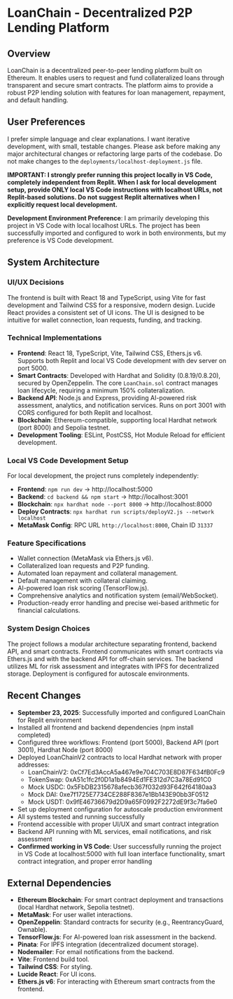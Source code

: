 # LoanChain - Decentralized P2P Lending Platform

## Overview
LoanChain is a decentralized peer-to-peer lending platform built on Ethereum. It enables users to request and fund collateralized loans through transparent and secure smart contracts. The platform aims to provide a robust P2P lending solution with features for loan management, repayment, and default handling.

## User Preferences
I prefer simple language and clear explanations. I want iterative development, with small, testable changes. Please ask before making any major architectural changes or refactoring large parts of the codebase. Do not make changes to the `deployments/localhost-deployment.js` file.

**IMPORTANT: I strongly prefer running this project locally in VS Code, completely independent from Replit. When I ask for local development setup, provide ONLY local VS Code instructions with localhost URLs, not Replit-based solutions. Do not suggest Replit alternatives when I explicitly request local development.**

**Development Environment Preference**: I am primarily developing this project in VS Code with local localhost URLs. The project has been successfully imported and configured to work in both environments, but my preference is VS Code development.

## System Architecture

### UI/UX Decisions
The frontend is built with React 18 and TypeScript, using Vite for fast development and Tailwind CSS for a responsive, modern design. Lucide React provides a consistent set of UI icons. The UI is designed to be intuitive for wallet connection, loan requests, funding, and tracking.

### Technical Implementations
- **Frontend**: React 18, TypeScript, Vite, Tailwind CSS, Ethers.js v6. Supports both Replit and local VS Code development with dev server on port 5000.
- **Smart Contracts**: Developed with Hardhat and Solidity (0.8.19/0.8.20), secured by OpenZeppelin. The core `LoanChain.sol` contract manages loan lifecycle, requiring a minimum 150% collateralization.
- **Backend API**: Node.js and Express, providing AI-powered risk assessment, analytics, and notification services. Runs on port 3001 with CORS configured for both Replit and localhost.
- **Blockchain**: Ethereum-compatible, supporting local Hardhat network (port 8000) and Sepolia testnet.
- **Development Tooling**: ESLint, PostCSS, Hot Module Reload for efficient development.

### Local VS Code Development Setup
For local development, the project runs completely independently:
- **Frontend**: `npm run dev` → http://localhost:5000
- **Backend**: `cd backend && npm start` → http://localhost:3001  
- **Blockchain**: `npx hardhat node --port 8000` → http://localhost:8000
- **Deploy Contracts**: `npx hardhat run scripts/deployV2.js --network localhost`
- **MetaMask Config**: RPC URL `http://localhost:8000`, Chain ID `31337`

### Feature Specifications
- Wallet connection (MetaMask via Ethers.js v6).
- Collateralized loan requests and P2P funding.
- Automated loan repayment and collateral management.
- Default management with collateral claiming.
- AI-powered loan risk scoring (TensorFlow.js).
- Comprehensive analytics and notification system (email/WebSocket).
- Production-ready error handling and precise wei-based arithmetic for financial calculations.

### System Design Choices
The project follows a modular architecture separating frontend, backend API, and smart contracts. Frontend communicates with smart contracts via Ethers.js and with the backend API for off-chain services. The backend utilizes ML for risk assessment and integrates with IPFS for decentralized storage. Deployment is configured for autoscale environments.

## Recent Changes
- **September 23, 2025**: Successfully imported and configured LoanChain for Replit environment
- Installed all frontend and backend dependencies (npm install completed)
- Configured three workflows: Frontend (port 5000), Backend API (port 3001), Hardhat Node (port 8000)  
- Deployed LoanChainV2 contracts to local Hardhat network with proper addresses:
  - LoanChainV2: 0xCf7Ed3AccA5a467e9e704C703E8D87F634fB0Fc9
  - TokenSwap: 0xA51c1fc2f0D1a1b8494Ed1FE312d7C3a78Ed91C0
  - Mock USDC: 0x5FbDB2315678afecb367f032d93F642f64180aa3
  - Mock DAI: 0xe7f1725E7734CE288F8367e1Bb143E90bb3F0512
  - Mock USDT: 0x9fE46736679d2D9a65F0992F2272dE9f3c7fa6e0
- Set up deployment configuration for autoscale production environment
- All systems tested and running successfully
- Frontend accessible with proper UI/UX and smart contract integration
- Backend API running with ML services, email notifications, and risk assessment
- **Confirmed working in VS Code**: User successfully running the project in VS Code at localhost:5000 with full loan interface functionality, smart contract integration, and proper error handling

## External Dependencies
- **Ethereum Blockchain**: For smart contract deployment and transactions (local Hardhat network, Sepolia testnet).
- **MetaMask**: For user wallet interactions.
- **OpenZeppelin**: Standard contracts for security (e.g., ReentrancyGuard, Ownable).
- **TensorFlow.js**: For AI-powered loan risk assessment in the backend.
- **Pinata**: For IPFS integration (decentralized document storage).
- **Nodemailer**: For email notifications from the backend.
- **Vite**: Frontend build tool.
- **Tailwind CSS**: For styling.
- **Lucide React**: For UI icons.
- **Ethers.js v6**: For interacting with Ethereum smart contracts from the frontend.
